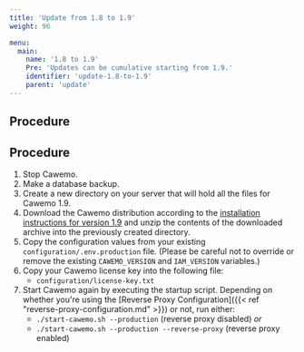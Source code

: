 ```yaml
---
title: 'Update from 1.8 to 1.9'
weight: 96

menu:
  main:
    name: '1.8 to 1.9'
    Pre: 'Updates can be cumulative starting from 1.9.'
    identifier: 'update-1.8-to-1.9'
    parent: 'update'
---
```


## Procedure

## Procedure

1. Stop Cawemo.
1. Make a database backup.
1. Create a new directory on your server that will hold all the files for Cawemo 1.9.
1. Download the Cawemo distribution according to the [installation instructions for version 1.9](https://docs.camunda.org/cawemo/1.9/technical-guide/installation)
   and unzip the contents of the downloaded archive into the previously created directory.
1. Copy the configuration values from your existing `configuration/.env.production` file.
    (Please be careful not to override or remove the existing `CAWEMO_VERSION` and `IAM_VERSION` variables.)
1. Copy your Cawemo license key into the following file:
    * `configuration/license-key.txt`
1. Start Cawemo again by executing the startup script. Depending on whether you're using the
   [Reverse Proxy Configuration]({{< ref "reverse-proxy-configuration.md" >}}) or not, run either:
    * `./start-cawemo.sh --production` (reverse proxy disabled) _or_
    * `./start-cawemo.sh --production --reverse-proxy` (reverse proxy enabled)
